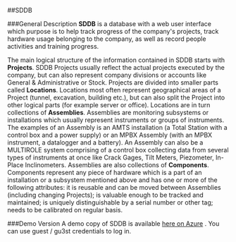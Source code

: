 ##SDDB

###General Description
**SDDB** is a database with a web user interface which purpose is to help track progress of the company's projects, track hardware usage belonging to the company, as well as  record people activities and training progress.

The main logical structure of the information contained in SDDB starts with **Projects**. SDDB Projects usually reflect the actual projects executed by the company, but can also represent company divisions or accounts like General & Administrative or Stock.
Projects are divided into smaller parts called **Locations**. Locations most often represent geographical areas of a Project (tunnel, excavation, building etc.), but can also split the Project into other logical parts (for example server or office).
Locations are in turn collections of **Assemblies**. Assemblies are monitoring subsystems or installations which usually represent instruments or groups of instruments. The examples of an Assembly is an AMTS installation (a Total Station with a control box and a power supply) or an MPBX Assembly (with an MPBX instrument, a datalogger and a battery). An Assembly can also be a MULTIROLE system comprising of a control box collecting data from several types of instruments at once like Crack Gages, Tilt Meters, Piezometer, In-Place Inclinometers.
Assemblies are also collections of **Components**. Components represent any piece of hardware which is a part of an installation or a subsystem mentioned above and has one or more of the following attributes: it is reusable and can be moved between Assemblies (including changing Projects); is valuable enough to be tracked and maintained; is uniquely distinguishable by a serial number or other tag; needs to be calibrated on regular basis.

###Demo Version
A demo copy of SDDB is available [here on Azure](https://sddb.azurewebsites.net/) . You can use guest / gu3st credentials to log in.
